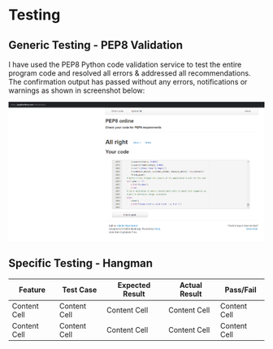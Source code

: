 # Testing

## Generic Testing - PEP8 Validation
I have used the PEP8 Python code validation service to test the entire program code and resolved all errors & addressed all recommendations. The confirmation output has passed without any errors, notifications or warnings as shown in screenshot below:

![PEP8 Validation](readme/testing/pep8validation.png)

## Specific Testing - Hangman

Feature  | Test Case | Expected Result | Actual Result | Pass/Fail
------------- | ------------- | ------------- | ------------- | -------------
Content Cell  | Content Cell | Content Cell  | Content Cell | Content Cell
Content Cell  | Content Cell | Content Cell  | Content Cell | Content Cell


